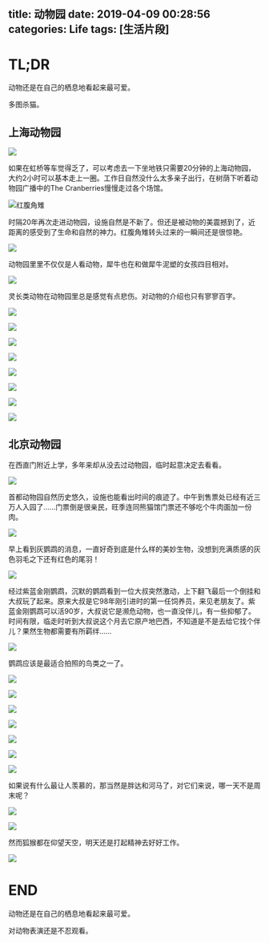 title: 动物园
date: 2019-04-09 00:28:56
categories: Life
tags: [生活片段]
---

# TL;DR

动物还是在自己的栖息地看起来最可爱。

多图杀猫。

<!--  visiting-a-zoo  -->
<!-- more -->

## 上海动物园

![](https://blog.wislay.com/wp-content/uploads/2019/05/727517e7ly1g1vagw5djnj230x20phe3.jpg)

如果在虹桥等车觉得乏了，可以考虑去一下坐地铁只需要20分钟的上海动物园，大约2小时可以基本走上一圈。工作日自然没什么太多亲子出行，在树荫下听着动物园广播中的The Cranberries慢慢走过各个场馆。

![红腹角雉](https://blog.wislay.com/wp-content/uploads/2019/05/727517e7ly1g1vais3piej22hg1nnu12.jpg)

时隔20年再次走进动物园，设施自然是不新了。但还是被动物的美震撼到了，近距离的感受到了生命和自然的神力。红腹角雉转头过来的一瞬间还是很惊艳。

![](https://blog.wislay.com/wp-content/uploads/2019/05/727517e7ly1g1vakc1082j22x51y47wr.jpg)

动物园里里不仅仅是人看动物，犀牛也在和做犀牛泥塑的女孩四目相对。

![](https://blog.wislay.com/wp-content/uploads/2019/05/727517e7ly1g1vahmzhknj22jv1p9u14.jpg)

灵长类动物在动物园里总是感觉有点悲伤。对动物的介绍也只有寥寥百字。

![](https://blog.wislay.com/wp-content/uploads/2019/05/727517e7ly1g1vajav0g1j22if1obkjr.jpg)

![](https://blog.wislay.com/wp-content/uploads/2019/05/727517e7ly1g1vai56y5fj22411ep7wn.jpg)

![](https://blog.wislay.com/wp-content/uploads/2019/05/727517e7ly1g1wdfa4mryj22f11m1u12.jpg)

![](https://blog.wislay.com/wp-content/uploads/2019/05/727517e7ly1g1wdf1mtrbj21ax0va7wi.jpg)

![](https://blog.wislay.com/wp-content/uploads/2019/05/727517e7ly1g1wdeeeaflj22ug1wbe8a.jpg)

![](https://blog.wislay.com/wp-content/uploads/2019/05/727517e7ly1g1wdeqrx7yj22jr1p6kjr.jpg)

![](https://blog.wislay.com/wp-content/uploads/2019/05/727517e7ly1g1wdejpiyej22t51vgkjs.jpg)

![](https://blog.wislay.com/wp-content/uploads/2019/05/727517e7ly1g1vafvb079j22hg1nnqva.jpg)

## 北京动物园

在西直门附近上学，多年来却从没去过动物园，临时起意决定去看看。

![](https://blog.wislay.com/wp-content/uploads/2019/05/727517e7ly1g2ahnmr0xtj22e31lf7wm.jpg)

首都动物园自然历史悠久，设施也能看出时间的痕迹了。中午到售票处已经有近三万人入园了……门票倒是很亲民，旺季连同熊猫馆门票还不够吃个牛肉面加一份肉。

![](https://blog.wislay.com/wp-content/uploads/2019/05/727517e7ly1g2ahn78froj235s23v7wq.jpg)

早上看到灰鹦鹉的消息，一直好奇到底是什么样的美妙生物，没想到充满质感的灰色羽毛之下还有红色的尾羽！

![](https://blog.wislay.com/wp-content/uploads/2019/05/727517e7ly1g2ahnhd9khj22k91pjb2g.jpg)

经过紫蓝金刚鹦鹉，沉默的鹦鹉看到一位大叔突然激动，上下翻飞最后一个倒挂和大叔玩了起来。原来大叔是它98年刚引进时的第一任饲养员，来见老朋友了。紫蓝金刚鹦鹉可以活90岁，大叔说它是濒危动物，也一直没伴儿，有一些抑郁了。时间有限，临走时听到大叔说这个月去它原产地巴西，不知道是不是去给它找个伴儿？果然生物都需要有所羁绊……

![](https://blog.wislay.com/wp-content/uploads/2019/05/727517e7ly1g2ahyxyh70j235s23vqvf.jpg)

鹦鹉应该是最适合拍照的鸟类之一了。

![](https://blog.wislay.com/wp-content/uploads/2019/05/727517e7ly1g2bvcpa5lpj22yf1yznpo.jpg)

![](https://blog.wislay.com/wp-content/uploads/2019/05/727517e7ly1g2bvcqus7xj22ip1oh4qw.jpg)

![](https://blog.wislay.com/wp-content/uploads/2019/05/727517e7ly1g2bvcsd4rxj22nq1rvqvd.jpg)

![](https://blog.wislay.com/wp-content/uploads/2019/05/727517e7ly1g2bvctjiwcj22kz1pz7wn.jpg)

![](https://blog.wislay.com/wp-content/uploads/2019/05/727517e7ly1g2bvcv9u55j22q31tfx6w.jpg)

![](https://blog.wislay.com/wp-content/uploads/2019/05/727517e7ly1g2bvcmz8twj235s23v4r3.jpg)

![](https://blog.wislay.com/wp-content/uploads/2019/05/727517e7ly1g2bvgelpv6j22g91mvnpi.jpg)

如果说有什么最让人羡慕的，那当然是胖达和河马了，对它们来说，哪一天不是周末呢？

![](https://blog.wislay.com/wp-content/uploads/2019/05/727517e7ly1g2ahnushuoj235s23vhe3.jpg)

![](https://blog.wislay.com/wp-content/uploads/2019/05/727517e7ly1g2ahnzouozj22k91pj7wn.jpg)

然而狐猴都在仰望天空，明天还是打起精神去好好工作。

![](https://blog.wislay.com/wp-content/uploads/2019/05/727517e7ly1g2ahomm5wpj235s23vb2i.jpg)

# END

动物还是在自己的栖息地看起来最可爱。 

对动物表演还是不忍观看。




